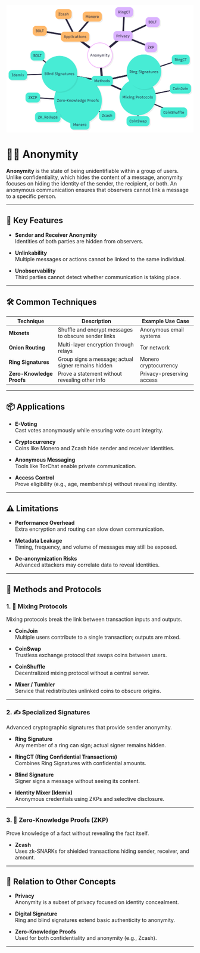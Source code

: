 ![anonymity](https://github.com/uv-goswami/Cryptography/blob/main/Diagrams/Anonymity.png)

# 🕵️‍♂️ Anonymity

**Anonymity** is the state of being unidentifiable within a group of users. Unlike confidentiality, which hides the content of a message, anonymity focuses on hiding the identity of the sender, the recipient, or both. An anonymous communication ensures that observers cannot link a message to a specific person.

---

## 🔐 Key Features

- **Sender and Receiver Anonymity**  
  Identities of both parties are hidden from observers.

- **Unlinkability**  
  Multiple messages or actions cannot be linked to the same individual.

- **Unobservability**  
  Third parties cannot detect whether communication is taking place.

---

## 🛠️ Common Techniques

| Technique             | Description                                             | Example Use Case              |
|-----------------------|---------------------------------------------------------|-------------------------------|
| **Mixnets**           | Shuffle and encrypt messages to obscure sender links    | Anonymous email systems       |
| **Onion Routing**     | Multi-layer encryption through relays                   | Tor network                   |
| **Ring Signatures**   | Group signs a message; actual signer remains hidden     | Monero cryptocurrency         |
| **Zero-Knowledge Proofs** | Prove a statement without revealing other info     | Privacy-preserving access     |

---

## 📦 Applications

- **E-Voting**  
  Cast votes anonymously while ensuring vote count integrity.

- **Cryptocurrency**  
  Coins like Monero and Zcash hide sender and receiver identities.

- **Anonymous Messaging**  
  Tools like TorChat enable private communication.

- **Access Control**  
  Prove eligibility (e.g., age, membership) without revealing identity.

---

## ⚠️ Limitations

- **Performance Overhead**  
  Extra encryption and routing can slow down communication.

- **Metadata Leakage**  
  Timing, frequency, and volume of messages may still be exposed.

- **De-anonymization Risks**  
  Advanced attackers may correlate data to reveal identities.

---

## 🔄 Methods and Protocols

### 1. 🧪 Mixing Protocols

Mixing protocols break the link between transaction inputs and outputs.

- **CoinJoin**  
  Multiple users contribute to a single transaction; outputs are mixed.

- **CoinSwap**  
  Trustless exchange protocol that swaps coins between users.

- **CoinShuffle**  
  Decentralized mixing protocol without a central server.

- **Mixer / Tumbler**  
  Service that redistributes unlinked coins to obscure origins.

---

### 2. ✍️ Specialized Signatures

Advanced cryptographic signatures that provide sender anonymity.

- **Ring Signature**  
  Any member of a ring can sign; actual signer remains hidden.

- **RingCT (Ring Confidential Transactions)**  
  Combines Ring Signatures with confidential amounts.

- **Blind Signature**  
  Signer signs a message without seeing its content.

- **Identity Mixer (Idemix)**  
  Anonymous credentials using ZKPs and selective disclosure.

---

### 3. 🧠 Zero-Knowledge Proofs (ZKP)

Prove knowledge of a fact without revealing the fact itself.

- **Zcash**  
  Uses zk-SNARKs for shielded transactions hiding sender, receiver, and amount.

---

## 🔗 Relation to Other Concepts

- **Privacy**  
  Anonymity is a subset of privacy focused on identity concealment.

- **Digital Signature**  
  Ring and blind signatures extend basic authenticity to anonymity.

- **Zero-Knowledge Proofs**  
  Used for both confidentiality and anonymity (e.g., Zcash).

---





